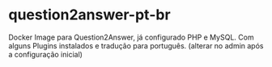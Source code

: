 # question2answer-pt-br

Docker Image para Question2Answer, já configurado PHP e MySQL. Com alguns Plugins instalados e tradução para português. (alterar no admin após a configuração inicial)
